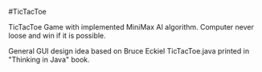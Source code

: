 #TicTacToe

TicTacToe Game with implemented MiniMax AI algorithm.
Computer never loose and win if it is possible.

General GUI design idea based on Bruce Eckiel TicTacToe.java printed in "Thinking in Java" book.
